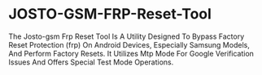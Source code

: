 # JOSTO-GSM-FRP-Reset-Tool
The Josto-gsm Frp Reset Tool Is A Utility Designed To Bypass Factory Reset Protection (frp) On Android Devices, Especially Samsung Models, And Perform Factory Resets. It Utilizes Mtp Mode For Google Verification Issues And Offers Special Test Mode Operations.
